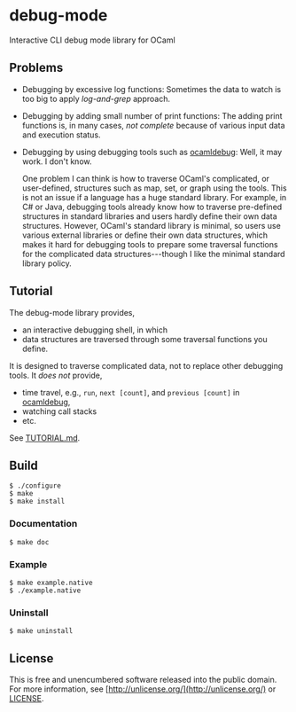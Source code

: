 debug-mode
==========

Interactive CLI debug mode library for OCaml

Problems
--------

* Debugging by excessive log functions: Sometimes the data to watch
  is too big to apply *log-and-grep* approach.

* Debugging by adding small number of print functions: The adding
  print functions is, in many cases, *not complete* because of various
  input data and execution status.

* Debugging by using debugging tools such as
  [ocamldebug](http://caml.inria.fr/pub/docs/manual-ocaml/debugger.html):
  Well, it may work.  I don't know.

  One problem I can think is how to traverse OCaml's complicated, or
  user-defined, structures such as map, set, or graph using the tools.
  This is not an issue if a language has a huge standard library.  For
  example, in C# or Java, debugging tools already know how to traverse
  pre-defined structures in standard libraries and users hardly define
  their own data structures.  However, OCaml's standard library is
  minimal, so users use various external libraries or define their own
  data structures, which makes it hard for debugging tools to prepare
  some traversal functions for the complicated data
  structures---though I like the minimal standard library policy.

Tutorial
--------

The debug-mode library provides,

* an interactive debugging shell, in which
* data structures are traversed through some traversal functions you
  define.

It is designed to traverse complicated data, not to replace other
debugging tools.  It *does not* provide,

* time travel, e.g., `run`, `next [count]`, and `previous [count]` in
  [ocamldebug](http://caml.inria.fr/pub/docs/manual-ocaml/debugger.html),
* watching call stacks
* etc.

See [TUTORIAL.md](TUTORIAL.md).

Build
-------

```
$ ./configure
$ make
$ make install
```

### Documentation

```
$ make doc
```

### Example

```
$ make example.native
$ ./example.native
```

### Uninstall

```
$ make uninstall
```

License
-------

This is free and unencumbered software released into the public
domain.  For more information, see
[http://unlicense.org/](http://unlicense.org/) or [LICENSE](LICENSE).
